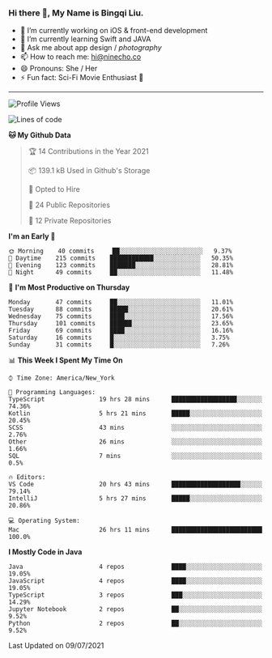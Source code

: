 ### Hi there 👋, My Name is Bingqi Liu.

- 🔭 I’m currently working on iOS & front-end development
- 🌱 I’m currently learning Swift and JAVA
- 💬 Ask me about app design / *photography*
- 📫 How to reach me: hi@ninecho.co
- 😄 Pronouns: She / Her
- ⚡ Fun fact: Sci-Fi Movie Enthusiast 🚀

---

<!--START_SECTION:waka-->
![Profile Views](http://img.shields.io/badge/Profile%20Views-0-blue)

![Lines of code](https://img.shields.io/badge/From%20Hello%20World%20I%27ve%20Written-3.0%20million%20lines%20of%20code-blue)

**🐱 My Github Data** 

> 🏆 14 Contributions in the Year 2021
 > 
> 📦 139.1 kB Used in Github's Storage 
 > 
> 💼 Opted to Hire
 > 
> 📜 24 Public Repositories 
 > 
> 🔑 12 Private Repositories  
 > 
**I'm an Early 🐤** 

```text
🌞 Morning    40 commits     ██░░░░░░░░░░░░░░░░░░░░░░░   9.37% 
🌆 Daytime    215 commits    ████████████░░░░░░░░░░░░░   50.35% 
🌃 Evening    123 commits    ███████░░░░░░░░░░░░░░░░░░   28.81% 
🌙 Night      49 commits     ██░░░░░░░░░░░░░░░░░░░░░░░   11.48%

```
📅 **I'm Most Productive on Thursday** 

```text
Monday       47 commits     ██░░░░░░░░░░░░░░░░░░░░░░░   11.01% 
Tuesday      88 commits     █████░░░░░░░░░░░░░░░░░░░░   20.61% 
Wednesday    75 commits     ████░░░░░░░░░░░░░░░░░░░░░   17.56% 
Thursday     101 commits    ██████░░░░░░░░░░░░░░░░░░░   23.65% 
Friday       69 commits     ████░░░░░░░░░░░░░░░░░░░░░   16.16% 
Saturday     16 commits     █░░░░░░░░░░░░░░░░░░░░░░░░   3.75% 
Sunday       31 commits     █░░░░░░░░░░░░░░░░░░░░░░░░   7.26%

```


📊 **This Week I Spent My Time On** 

```text
⌚︎ Time Zone: America/New_York

💬 Programming Languages: 
TypeScript               19 hrs 28 mins      ██████████████████░░░░░░░   74.36% 
Kotlin                   5 hrs 21 mins       █████░░░░░░░░░░░░░░░░░░░░   20.45% 
SCSS                     43 mins             ░░░░░░░░░░░░░░░░░░░░░░░░░   2.76% 
Other                    26 mins             ░░░░░░░░░░░░░░░░░░░░░░░░░   1.66% 
SQL                      7 mins              ░░░░░░░░░░░░░░░░░░░░░░░░░   0.5%

🔥 Editors: 
VS Code                  20 hrs 43 mins      ███████████████████░░░░░░   79.14% 
IntelliJ                 5 hrs 27 mins       █████░░░░░░░░░░░░░░░░░░░░   20.86%

💻 Operating System: 
Mac                      26 hrs 11 mins      █████████████████████████   100.0%

```

**I Mostly Code in Java** 

```text
Java                     4 repos             ████░░░░░░░░░░░░░░░░░░░░░   19.05% 
JavaScript               4 repos             ████░░░░░░░░░░░░░░░░░░░░░   19.05% 
TypeScript               3 repos             ███░░░░░░░░░░░░░░░░░░░░░░   14.29% 
Jupyter Notebook         2 repos             ██░░░░░░░░░░░░░░░░░░░░░░░   9.52% 
Python                   2 repos             ██░░░░░░░░░░░░░░░░░░░░░░░   9.52%

```



 Last Updated on 09/07/2021
<!--END_SECTION:waka-->
